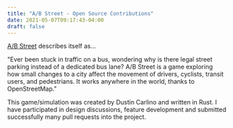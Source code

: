 ```yaml
---
title: "A/B Street - Open Source Contributions"
date: 2021-05-07T09:17:43-04:00
draft: false
---
```


[A/B Street](https://github.com/a-b-street/abstreet) describes itself as...

"Ever been stuck in traffic on a bus, wondering why is there legal street parking instead of a dedicated bus lane? A/B Street is a game exploring how small changes to a city affect the movement of drivers, cyclists, transit users, and pedestrians. It works anywhere in the world, thanks to OpenStreetMap."

This game/simulation was created by Dustin Carlino and written in Rust. I have participated in design discussions, feature development and submitted successfully many pull requests into the project.
